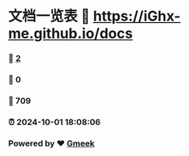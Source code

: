 # 文档一览表 :link: https://iGhx-me.github.io/docs 
### :page_facing_up: [2](https://iGhx-me.github.io/docs/tag.html) 
### :speech_balloon: 0 
### :hibiscus: 709 
### :alarm_clock: 2024-10-01 18:08:06 
### Powered by :heart: [Gmeek](https://github.com/Meekdai/Gmeek)

